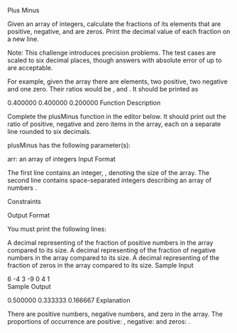 Plus Minus

Given an array of integers, calculate the fractions of its elements that are positive, negative, and are zeros. Print the decimal value of each fraction on a new line.

Note: This challenge introduces precision problems. The test cases are scaled to six decimal places, though answers with absolute error of up to  are acceptable.

For example, given the array  there are  elements, two positive, two negative and one zero. Their ratios would be ,  and . It should be printed as

0.400000
0.400000
0.200000
Function Description

Complete the plusMinus function in the editor below. It should print out the ratio of positive, negative and zero items in the array, each on a separate line rounded to six decimals.

plusMinus has the following parameter(s):

arr: an array of integers
Input Format

The first line contains an integer, , denoting the size of the array.
The second line contains  space-separated integers describing an array of numbers .

Constraints



Output Format

You must print the following  lines:

A decimal representing of the fraction of positive numbers in the array compared to its size.
A decimal representing of the fraction of negative numbers in the array compared to its size.
A decimal representing of the fraction of zeros in the array compared to its size.
Sample Input

6
-4 3 -9 0 4 1         
Sample Output

0.500000
0.333333
0.166667
Explanation

There are  positive numbers,  negative numbers, and  zero in the array.
The proportions of occurrence are positive: , negative:  and zeros: .
